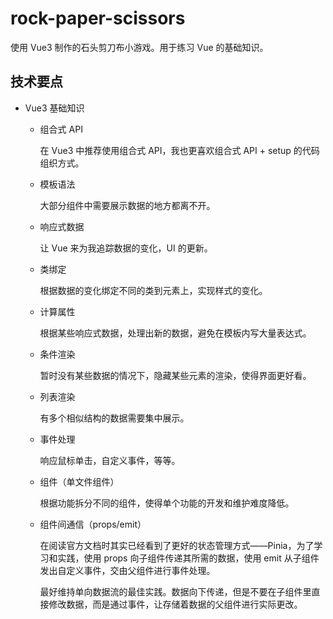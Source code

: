 # rock-paper-scissors

使用 Vue3 制作的石头剪刀布小游戏。用于练习 Vue 的基础知识。

## 技术要点

- Vue3 基础知识

  - 组合式 API

    在 Vue3 中推荐使用组合式 API，我也更喜欢组合式 API + setup 的代码组织方式。

  - 模板语法

    大部分组件中需要展示数据的地方都离不开。

  - 响应式数据

    让 Vue 来为我追踪数据的变化，UI 的更新。

  - 类绑定

    根据数据的变化绑定不同的类到元素上，实现样式的变化。

  - 计算属性

    根据某些响应式数据，处理出新的数据，避免在模板内写大量表达式。

  - 条件渲染

    暂时没有某些数据的情况下，隐藏某些元素的渲染，使得界面更好看。

  - 列表渲染

    有多个相似结构的数据需要集中展示。

  - 事件处理

    响应鼠标单击，自定义事件，等等。

  - 组件（单文件组件）

    根据功能拆分不同的组件，使得单个功能的开发和维护难度降低。

  - 组件间通信（props/emit）

    在阅读官方文档时其实已经看到了更好的状态管理方式——Pinia，为了学习和实践，使用 props 向子组件传递其所需的数据，使用 emit 从子组件发出自定义事件，交由父组件进行事件处理。

    最好维持单向数据流的最佳实践。数据向下传递，但是不要在子组件里直接修改数据，而是通过事件，让存储着数据的父组件进行实际更改。
